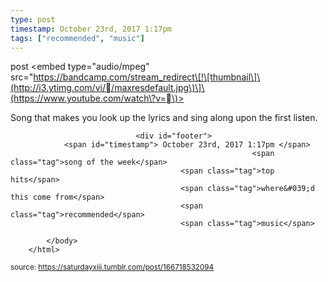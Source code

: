 ```yaml
---
type: post
timestamp: October 23rd, 2017 1:17pm
tags: ["recommended", "music"]
---
```

post
<embed type="audio/mpeg" src="https://bandcamp.com/stream_redirect\[!\[thumbnail\]\(http://i3.ytimg.com/vi//maxresdefault.jpg\)\]\(https://www.youtube.com/watch\?v=\)></embed>
                    
                                               
Song that makes you look up the lyrics and sing along upon the first listen.
 
                                    
                                <div id="footer">
                <span id="timestamp"> October 23rd, 2017 1:17pm </span>
                                                          <span class="tag">song of the week</span>
                                          <span class="tag">top hits</span>
                                          <span class="tag">where&#039;d this come from</span>
                                          <span class="tag">recommended</span>
                                          <span class="tag">music</span>
                                                    
            </body>
        </html>

        
<small>source: https://saturdayxiii.tumblr.com/post/166718532094</small>